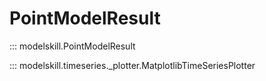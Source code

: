 # PointModelResult

::: modelskill.PointModelResult

::: modelskill.timeseries._plotter.MatplotlibTimeSeriesPlotter
